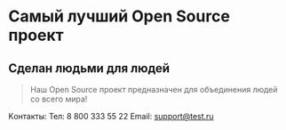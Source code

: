 # Самый лучший Open Source проект

## Сделан людьми для людей

> Наш Open Source проект предназначен для объединения людей со всего мира!

Kонтакты:
Тел: 8 800 333 55 22
Email: support@test.ru
